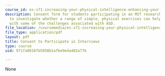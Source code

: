 ```yaml
---
course_id: es-s71-increasing-your-physical-intelligence-enhancing-your-social-smarts-spring-2014
description: Consent form for students participating in an MIT research study designed
  to investigate whether a range of simple, physical exercises can help MIT students
  with some of the challenges associated with ASD.
file_location: /coursemedia/es-s71-increasing-your-physical-intelligence-enhancing-your-social-smarts-spring-2014/971fa0016fb5958b1afbe9eda482a77b_MITES_S71S14_cons_inter.pdf
file_type: application/pdf
layout: pdf
title: Consent to Participate in Interviews
type: course
uid: 971fa0016fb5958b1afbe9eda482a77b

---
```

None